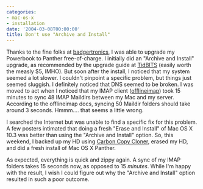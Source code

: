 ```yaml
---
categories:
- mac-os-x
- installation
date: '2004-03-08T00:00:00'
title: Don't use "Archive and Install"
---
```



Thanks to the fine folks at [badgertronics](http://badgertronics.com/blog), I was able to upgrade my Powerbook to Panther free-of-charge. I initially did an "Archive and Install" upgrade, as recommended by the upgrade guide at [TidBITS](http://www.tidbits.com/takecontrol/#upgrading) (easily worth the measly $5, IMHO). But soon after the install, I noticed that my system seemed a lot slower. I couldn't pinpoint a specific problem, but things just seemed sluggish. I definitely noticed that DNS seemed to be broken. I was moved to act when I noticed that my IMAP client ([offlineimap](http://gopher.quux.org:70/devel/offlineimap)) took 15 minutes to sync 48 IMAP Maildirs between my Mac and my server. According to the offlineimap docs, syncing 50 Maildir folders should take around 3 seconds. Hmmm.... that seems a little wrong.

I searched the Internet but was unable to find a specific fix for this problem. A few posters intimated that doing a fresh "Erase and Install" of Mac OS X 10.3 was better than using the "Archive and Install" option. So, this weekend, I backed up my HD using [Carbon Copy Cloner](http://www.bombich.com/software/ccc.html), erased my HD, and did a fresh install of Mac OS X Panther.

As expected, everything is quick and zippy again. A sync of my IMAP folders takes 15 seconds now, as opposed to 15 *minutes*. While I'm happy with the result, I wish I could figure out why the "Archive and Install" option resulted in such a poor outcome.
